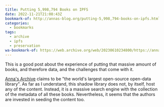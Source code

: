 ```yaml
---
title: Putting 5,998,794 Books on IPFS
date: 2022-11-21T21:08:43Z
bookmark-of: http://annas-blog.org/putting-5,998,794-books-on-ipfs.html
categories:
  - bookmarks
tags:
  - archive
  - ipfs
  - preservation
wa-bookmark-of: https://web.archive.org/web/20230610234800/https://annas-blog.org/putting-5,998,794-books-on-ipfs.html
---
```


This is a good post about the experience of putting that massive amount of books, and therefore data, and the challenges that come with it.

[Anna's Archive](https://annas-archive.org/) claims to be "the world's largest open-source open-data library". As far as I understand, this shadow library does not, by itself, host any of the content. Instead, it is a massive search engine with the collection of the metadata of all these books. Nevertheless, it seems that the authors are invested in seeding the content too.

